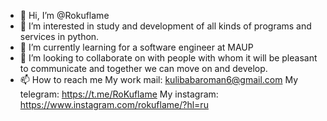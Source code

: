 - 👋 Hi, I’m @Rokuflame
- 👀 I’m interested in study and development of all kinds of programs and services in python.
- 🌱 I’m currently learning for a software engineer at MAUP
- 💞️ I’m looking to collaborate on with people with whom it will be pleasant to communicate and together we can move on and develop.
- 📫 How to reach me 
    My work mail: kulibabaroman6@gmail.com
    My telegram: https://t.me/RoKuflame
    My instagram: https://www.instagram.com/rokuflame/?hl=ru

<!---
Rokuflame/Rokuflame is a ✨ special ✨ repository because its `README.md` (this file) appears on your GitHub profile.
You can click the Preview link to take a look at your changes.
--->
